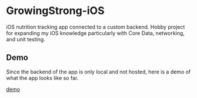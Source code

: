# GrowingStrong-iOS
iOS nutrition tracking app connected to a custom backend. Hobby project for expanding my iOS knowledge particularly with Core Data, networking, and unit testing.

## Demo

Since the backend of the app is only local and not hosted, here is a demo of what the app looks like so far. 

[demo](https://user-images.githubusercontent.com/16992393/116633195-1dd7f900-a916-11eb-8d3e-7721150c5734.mp4)
